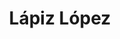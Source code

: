 ---
title: "Lápiz López"
url: /huechuraba/lapiz-lopez-avenida-americo-vespucio/
shop: Schreibwaren
---